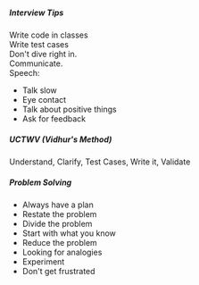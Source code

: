 ##### Interview Tips

Write code in classes  
Write test cases  
Don't dive right in.  
Communicate.  
Speech:

* Talk slow
* Eye contact
* Talk about positive things
* Ask for feedback

##### UCTWV (Vidhur's Method)
Understand, Clarify, Test Cases, Write it, Validate


##### Problem Solving

* Always have a plan
* Restate the problem
* Divide the problem
* Start with what you know
* Reduce the problem
* Looking for analogies
* Experiment
* Don't get frustrated